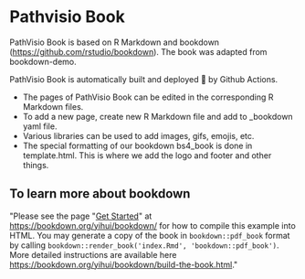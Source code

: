 # Pathvisio Book

PathVisio Book is based on R Markdown and bookdown (https://github.com/rstudio/bookdown). The book was adapted from bookdown-demo. 

PathVisio Book is automatically built and deployed :rocket: by Github Actions. 

- The pages of PathVisio Book can be edited in the corresponding R Markdown files. 
- To add a new page, create new R Markdown file and add to _bookdown yaml file.  
- Various libraries can be used to add images, gifs, emojis, etc. 
- The special formatting of our bookdown bs4_book is done in template.html. This is where we add the logo and footer and other things. 

## To learn more about bookdown
"Please see the page "[Get Started](https://bookdown.org/yihui/bookdown/get-started.html)" at https://bookdown.org/yihui/bookdown/ for how to compile this example into HTML. You may generate a copy of the book in `bookdown::pdf_book` format by calling `bookdown::render_book('index.Rmd', 'bookdown::pdf_book')`. More detailed instructions are available here https://bookdown.org/yihui/bookdown/build-the-book.html." 
